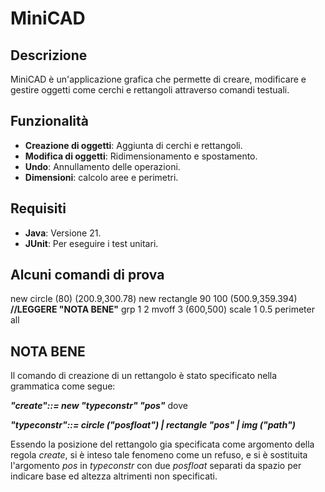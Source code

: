 # MiniCAD

## Descrizione

MiniCAD è un'applicazione grafica che permette di creare, modificare e gestire oggetti come cerchi e rettangoli attraverso comandi testuali.

## Funzionalità

- **Creazione di oggetti**: Aggiunta di cerchi e rettangoli.
- **Modifica di oggetti**: Ridimensionamento e spostamento.
- **Undo**: Annullamento delle operazioni.
- **Dimensioni**: calcolo aree e perimetri.

## Requisiti

- **Java**: Versione 21.
- **JUnit**: Per eseguire i test unitari.

## Alcuni comandi di prova
new circle (80) (200.9,300.78)
new rectangle 90 100 (500.9,359.394)  **//LEGGERE "NOTA BENE"** 
grp 1 2
mvoff 3 (600,500)
scale 1 0.5
perimeter all

## NOTA BENE
Il comando di creazione di un rettangolo è stato specificato nella grammatica come segue:

**_"create"::= new "typeconstr" "pos"_**   dove

**_"typeconstr"::= circle ("posfloat") | rectangle "pos" | img ("path")_**

Essendo la posizione del rettangolo gia specificata come argomento della regola _create_, si è inteso 
tale fenomeno come un refuso, e si è sostituita l'argomento _pos_ in _typeconstr_ con due _posfloat_
separati da spazio per indicare base ed altezza altrimenti non specificati.
